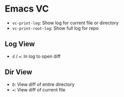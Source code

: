 # Emacs VC

- `vc-print-log`: Show log for current file or directory
- `vc-print-root-log`: Show full log for repo

## Log View

- `d` / `=`: In log to open diff

## Dir View

- `D`: View diff of entire directory
- `=`: View diff of current file
